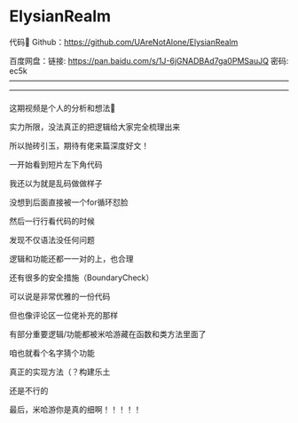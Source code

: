 # ElysianRealm


代码🔗
Github：https://github.com/UAreNotAlone/ElysianRealm

百度网盘：链接: https://pan.baidu.com/s/1J-6jGNADBAd7ga0PMSauJQ  密码: ec5k
————————————————————————————————————————————————————————————————————————


这期视频是个人的分析和想法🌟

实力所限，没法真正的把逻辑给大家完全梳理出来

所以抛砖引玉，期待有佬来篇深度好文！


一开始看到短片左下角代码

我还以为就是乱码做做样子

没想到后面直接被一个for循环怼脸



然后一行行看代码的时候

发现不仅语法没任何问题

逻辑和功能还都一一对的上，也合理

还有很多的安全措施（BoundaryCheck）

可以说是非常优雅的一份代码



但也像评论区一位佬补充的那样

有部分重要逻辑/功能都被米哈游藏在函数和类方法里面了

咱也就看个名字猜个功能

真正的实现方法（？构建乐土

还是不行的



最后，米哈游你是真的细啊！！！！！
